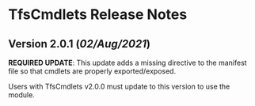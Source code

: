 # TfsCmdlets Release Notes

## Version 2.0.1 (_02/Aug/2021_)

**REQUIRED UPDATE**: This update adds a missing directive to the manifest file so that cmdlets are properly exported/exposed.

Users with TfsCmdlets v2.0.0 must update to this version to use the module.

